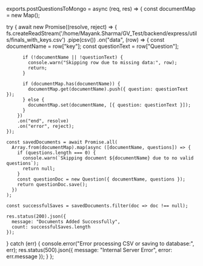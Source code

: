 exports.postQuestionsToMongo = async (req, res) => {
  const documentMap = new Map();

  try {
    await new Promise((resolve, reject) => {
      fs.createReadStream('/home/Mayank.Sharma/GV_Test/backend/express/utils/finals_with_keys.csv')
        .pipe(csv())
        .on("data", (row) => {
          const documentName = row["key"];
          const questionText = row["Question"];
          
          if (!documentName || !questionText) {
            console.warn("Skipping row due to missing data:", row);
            return;
          }

          if (documentMap.has(documentName)) {
            documentMap.get(documentName).push({ question: questionText });
          } else {
            documentMap.set(documentName, [{ question: questionText }]);
          }
        })
        .on("end", resolve)
        .on("error", reject);
    });

    const savedDocuments = await Promise.all(
      Array.from(documentMap).map(async ([documentName, questions]) => {
        if (questions.length === 0) {
          console.warn(`Skipping document ${documentName} due to no valid questions`);
          return null;
        }
        const questionDoc = new Question({ documentName, questions });
        return questionDoc.save();
      })
    );

    const successfulSaves = savedDocuments.filter(doc => doc !== null);

    res.status(200).json({ 
      message: "Documents Added Successfully", 
      count: successfulSaves.length 
    });
  } catch (err) {
    console.error("Error processing CSV or saving to database:", err);
    res.status(500).json({ message: "Internal Server Error", error: err.message });
  }
};

